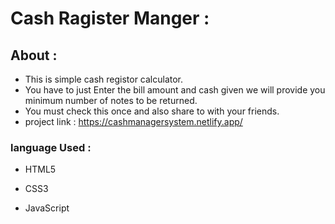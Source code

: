 # Cash Ragister Manger : 

## About :

- This is simple cash registor calculator.
- You have to just Enter the bill amount and cash given we will provide you minimum number of notes to be returned.
- You must check this once and also share to with your friends.
- project link : https://cashmanagersystem.netlify.app/


### language Used : 
 
 - HTML5
 
 - CSS3
 
 - JavaScript
 


